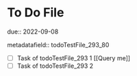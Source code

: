 # To Do File

due:: 2022-09-08

metadatafield:: todoTestFile_293\_80

- [ ] Task of todoTestFile_293 1 [[Query me]]
- [ ] Task of todoTestFile_293 2
